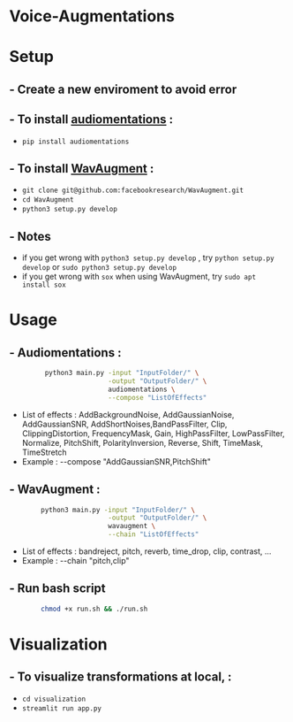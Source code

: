 # **Voice-Augmentations**
# **Setup**
## - Create a new enviroment to avoid error
## - To install [audiomentations](https://github.com/iver56/audiomentations) : 
* `pip install audiomentations` 
## - To install [WavAugment](https://github.com/facebookresearch/WavAugment) :
* `git clone git@github.com:facebookresearch/WavAugment.git`
* `cd WavAugment`
* `python3 setup.py develop`
## - Notes 
* if you get wrong with  `python3 setup.py develop` , try `python setup.py develop` or `sudo python3 setup.py develop` 
* if you get wrong with `sox` when using WavAugment, try `sudo apt install sox`
# **Usage**

## - Audiomentations : 
```zsh       
         python3 main.py -input "InputFolder/" \
                         -output "OutputFolder/" \
                         audiomentations \
                         --compose "ListOfEffects"
```
* List of effects :  AddBackgroundNoise, AddGaussianNoise, AddGaussianSNR, AddShortNoises,BandPassFilter, Clip, ClippingDistortion, FrequencyMask, Gain, HighPassFilter, LowPassFilter,
Normalize, PitchShift, PolarityInversion, Reverse, Shift, TimeMask, TimeStretch
* Example : --compose "AddGaussianSNR,PitchShift"
## - WavAugment : 
```zsh
        python3 main.py -input "InputFolder/" \
                         -output "OutputFolder/" \
                         wavaugment \
                         --chain "ListOfEffects"
```
* List of effects : bandreject, pitch, reverb, time_drop, clip, contrast, ...
* Example : --chain "pitch,clip"
## - Run bash script 
```zsh 
        chmod +x run.sh && ./run.sh
```
# **Visualization**
## - To visualize transformations at local,  : 
* `cd visualization`
* `streamlit run app.py`
                         
